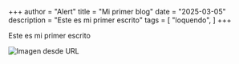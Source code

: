 +++
author = "Alert"
title = "Mi primer blog"
date = "2025-03-05"
description = "Este es mi primer escrito"
tags = [
    "loquendo",
]
+++

Este es mi primer escrito


![Imagen desde URL](https://64.media.tumblr.com/8cbab7d522f75cdafeae6a5d25d5f429/8ad4148f363f00f2-e2/s540x810/6dce29321acee88b48e4752ad02570038525e675.pnj)

